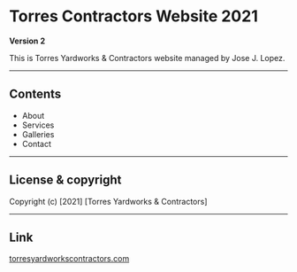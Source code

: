 # Torres Contractors Website 2021
**Version 2**

This is Torres Yardworks & Contractors website managed by
Jose J. Lopez.

---

## Contents

- About
- Services
- Galleries
- Contact
---

## License & copyright

Copyright (c) [2021] [Torres Yardworks & Contractors]

---

## Link
[torresyardworkscontractors.com]()
